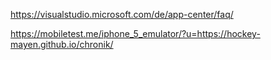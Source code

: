https://visualstudio.microsoft.com/de/app-center/faq/

https://mobiletest.me/iphone_5_emulator/?u=https://hockey-mayen.github.io/chronik/
